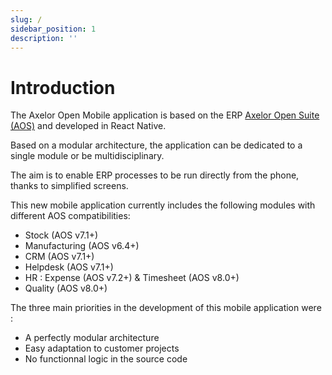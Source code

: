 ```yaml
---
slug: /
sidebar_position: 1
description: ''
---
```


# Introduction

The Axelor Open Mobile application is based on the ERP [Axelor Open Suite (AOS)](https://github.com/axelor/axelor-open-suite) and developed in React Native.

Based on a modular architecture, the application can be dedicated to a single module or be multidisciplinary.

The aim is to enable ERP processes to be run directly from the phone, thanks to simplified screens.

This new mobile application currently includes the following modules with different AOS compatibilities:

- Stock (AOS v7.1+)
- Manufacturing (AOS v6.4+)
- CRM (AOS v7.1+)
- Helpdesk (AOS v7.1+)
- HR : Expense (AOS v7.2+) & Timesheet (AOS v8.0+)
- Quality (AOS v8.0+)

The three main priorities in the development of this mobile application were :

- A perfectly modular architecture
- Easy adaptation to customer projects
- No functionnal logic in the source code
